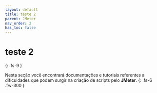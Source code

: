 ```yaml
---
layout: default
title: teste 2
parent: JMeter
nav_order: 2
has_toc: false
---
```


# teste 2
{: .fs-9 }

Nesta seção você encontrará documentações e tutoriais referentes a dificuldades que podem surgir na criação de scripts pelo **JMeter**.
{: .fs-6 .fw-300 }
